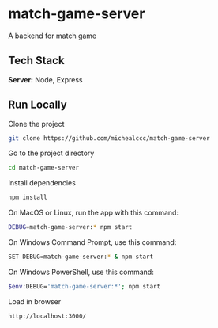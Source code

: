 
# match-game-server

A backend for match game

## Tech Stack

**Server:** Node, Express

  
## Run Locally

Clone the project

```bash
git clone https://github.com/michealccc/match-game-server
```

Go to the project directory

```bash
cd match-game-server
```

Install dependencies

```bash
npm install
```

On MacOS or Linux, run the app with this command:
```bash
DEBUG=match-game-server:* npm start
```

On Windows Command Prompt, use this command:
```bash
SET DEBUG=match-game-server:* & npm start
```

On Windows PowerShell, use this command:
```bash
$env:DEBUG='match-game-server:*'; npm start
```

Load in browser

```bash
http://localhost:3000/
```